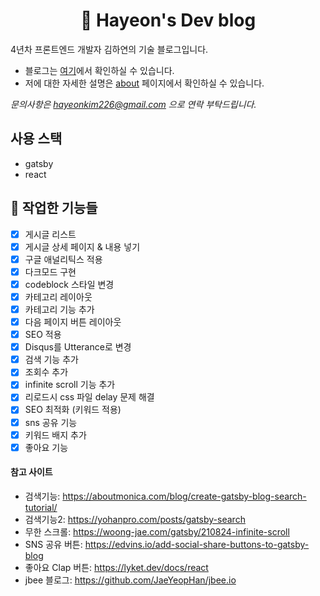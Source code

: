 <h1 align="center">
  🚀 Hayeon's Dev blog
</h1>

4년차 프론트엔드 개발자 김하연의 기술 블로그입니다.

- 블로그는 [여기](https://hayeon-blog.vercel.app/)에서 확인하실 수 있습니다.
- 저에 대한 자세한 설명은 [about](https://hayeon-blog.vercel.app/about/) 페이지에서 확인하실 수 있습니다.

_문의사항은 hayeonkim226@gmail.com 으로 연락 부탁드립니다._

## 사용 스택

- gatsby
- react

## 🚀 작업한 기능들

- [x] 게시글 리스트
- [x] 게시글 상세 페이지 & 내용 넣기
- [x] 구글 애널리틱스 적용
- [x] 다크모드 구현
- [x] codeblock 스타일 변경
- [x] 카테고리 레이아웃
- [x] 카테고리 기능 추가
- [x] 다음 페이지 버튼 레이아웃
- [x] SEO 적용
- [x] Disqus를 Utterance로 변경
- [x] 검색 기능 추가
- [x] 조회수 추가
- [x] infinite scroll 기능 추가
- [x] 리로드시 css 파일 delay 문제 해결
- [x] SEO 최적화 (키워드 적용)
- [x] sns 공유 기능
- [x] 키워드 배지 추가
- [x] 좋아요 기능

#### 참고 사이트

- 검색기능: https://aboutmonica.com/blog/create-gatsby-blog-search-tutorial/
- 검색기능2: https://yohanpro.com/posts/gatsby-search
- 무한 스크롤: https://woong-jae.com/gatsby/210824-infinite-scroll
- SNS 공유 버튼: https://edvins.io/add-social-share-buttons-to-gatsby-blog
- 좋아요 Clap 버튼: https://lyket.dev/docs/react
- jbee 블로그: https://github.com/JaeYeopHan/jbee.io
